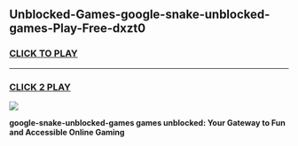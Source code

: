 
## Unblocked-Games-google-snake-unblocked-games-Play-Free-dxzt0
<h3>
<a href="https://premium76.site?title=google-snake-unblocked-games&ref=18A1">CLICK TO PLAY</a></h3>
<hr>

<h3>
<a href="https://premium76.site?title=google-snake-unblocked-games&ref=18A1">CLICK 2 PLAY</a>
  
</h3>

<a href="https://premium76.site?title=google-snake-unblocked-games&ref=18A1"><img src="https://clearcache.store/games.png"></a>


**google-snake-unblocked-games games unblocked: Your Gateway to Fun and Accessible Online Gaming**
